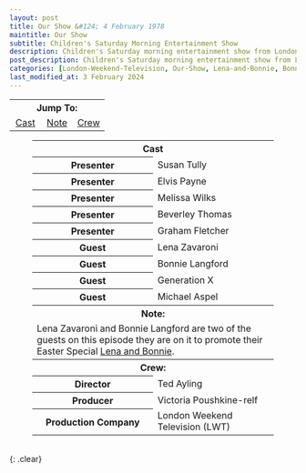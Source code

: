 ```yaml
---
layout: post
title: Our Show &#124; 4 February 1978
maintitle: Our Show
subtitle: Children's Saturday Morning Entertainment Show
description: Children's Saturday morning entertainment show from London Weekend Television. Lena Zavaroni and Bonnie Langford are two of the guests on this episode they are on it to promote their Easter Special Lena and Bonnie.
post_description: Children's Saturday morning entertainment show from London Weekend Television. Lena Zavaroni and Bonnie Langford are two of the guests on this episode they are on it to promote their Easter Special Lena and Bonnie.
categories: [London-Weekend-Television, Our-Show, Lena-and-Bonnie, Bonnie-Langford, OnThisDay4February]
last_modified_at: 3 February 2024
---
```


<table>
<tr align="center">
<th colspan="5">Jump To:</th>
</tr>

<tr align="center">
<td style="width:33.33%;"><a href="#infobox1">Cast</a></td>
<td style="width:33.34%;"><a href="#infobox2">Note</a></td>
<td style="width:33.33%;"><a href="#infobox3">Crew</a></td>
</tr>
</table>

<figure class="fig3">
<table>
<tr id="infobox1"><th colspan="2">Cast</th></tr>
<tr><th style="width:50%;">Presenter</th><td>Susan Tully</td></tr>
<tr><th style="width:50%;">Presenter</th><td>Elvis Payne</td></tr>
<tr><th style="width:50%;">Presenter</th><td>Melissa Wilks</td></tr>
<tr><th style="width:50%;">Presenter</th><td>Beverley Thomas</td></tr>
<tr><th style="width:50%;">Presenter</th><td>Graham Fletcher</td></tr>
<tr><th style="width:50%;">Guest</th><td>Lena Zavaroni</td></tr>
<tr><th style="width:50%;">Guest</th><td>Bonnie Langford</td></tr>
<tr><th style="width:50%;">Guest</th><td>Generation X</td></tr>
<tr><th style="width:50%;">Guest</th><td>Michael Aspel</td></tr>
<tr id="infobox2" class="split"><th colspan="2">Note:</th></tr>
<tr><td colspan="2">Lena Zavaroni and Bonnie Langford are two of the guests on this episode they are on it to promote their Easter Special <a href="/1978-03-26-lena-and-bonnie">Lena and Bonnie</a>.</td></tr>
<tr id="infobox3" class="split"><th colspan="2">Crew:</th></tr>
<tr><th>Director</th><td>Ted Ayling</td></tr>
<tr><th>Producer</th><td>Victoria Poushkine-relf</td></tr>
<tr><th>Production Company</th><td>London Weekend Television (LWT)</td></tr>
</table>
</figure>

<br />{: .clear}

<style>
#infobox2, #infobox3 {scroll-margin-top: -3px;}
</style>


